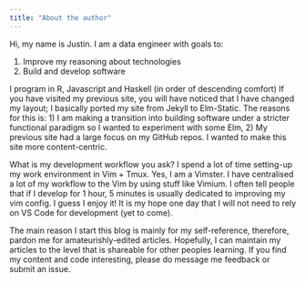 ```yaml
---
title: "About the author"
---
```


Hi, my name is Justin. I am a data engineer with goals to: 

1. Improve my reasoning about technologies
2. Build and develop software 

I program in R, Javascript and Haskell (in order of descending comfort) If you have visited my previous site, you will have noticed that I have changed my layout; I basically ported my site from Jekyll to Elm-Static. The reasons for this is: 1) I am making a transition into building software under a stricter functional paradigm so I wanted to experiment with some Elm, 2) My previous site had a large focus on my GitHub repos. I wanted to make this site more content-centric.

What is my development workflow you ask? I spend a lot of time setting-up my work environment in Vim + Tmux. Yes, I am a Vimster. I have centralised a lot of my workflow to the Vim by using stuff like Vimium. I often tell people that if I develop for 1 hour, 5 minutes is usually dedicated to improving my vim config. I guess I enjoy it!  It is my hope one day that I will not need to rely on VS Code for development (yet to come).  

The main reason I start this blog is mainly for my self-reference, therefore, pardon me for amateurishly-edited articles. Hopefully, I can maintain my articles to the level that is shareable for other peoples learning. If you find my content and code interesting, please do message me feedback or submit an issue.







